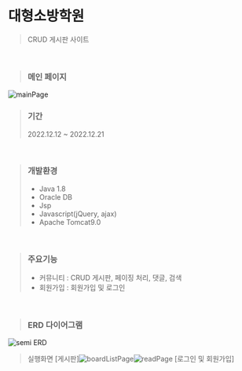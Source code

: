 # 대형소방학원
> CRUD 게시판 사이트

<br>

> ### 메인 페이지

![mainPage](https://user-images.githubusercontent.com/114133335/224035100-6a8cb2c9-18cd-4ae7-98dc-010a701c5b7b.jpg)
<br>

> ### 기간
> 2022.12.12 ~ 2022.12.21
<br>

> ### 개발환경
> * Java 1.8
> * Oracle DB
> * Jsp
> * Javascript(jQuery, ajax)
> * Apache Tomcat9.0
<br>

> ### 주요기능
> * 커뮤니티 : CRUD 게시판, 페이징 처리, 댓글, 검색
> * 회원가입 : 회원가입 및 로그인
<br>

> ### ERD 다이어그램

![semi ERD](https://user-images.githubusercontent.com/114133335/224040423-f6ae1c51-f780-4454-98f9-4e4a5046c48b.JPG)
<br>

> 실행화면
[게시판]![boardListPage](https://user-images.githubusercontent.com/114133335/224043093-e6847ad8-c117-4b9f-92f7-643469e18d6a.jpg)![readPage](https://user-images.githubusercontent.com/114133335/224043144-e4d53eb4-1c02-4b1b-a285-1e1fc9329138.jpg)
[로그인 및 회원가입]
